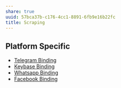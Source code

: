 ```yaml
---
share: true
uuid: 57bca37b-c176-4cc1-8891-6fb9e16b22fc
title: Scraping
---
```

## Platform Specific

* [Telegram Binding](../ec8c9244-b8d5-43ec-9432-cad045c075e5)
* [Keybase Binding](../3ff1df10-10b8-4206-b9b2-3bbad4b748d5)
* [Whatsapp Binding](../04a10593-c9c5-43ce-a8f0-d457f2353d88)
* [Facebook Binding](../3f2b1b8f-6760-42c4-b752-b80f5ae60057)